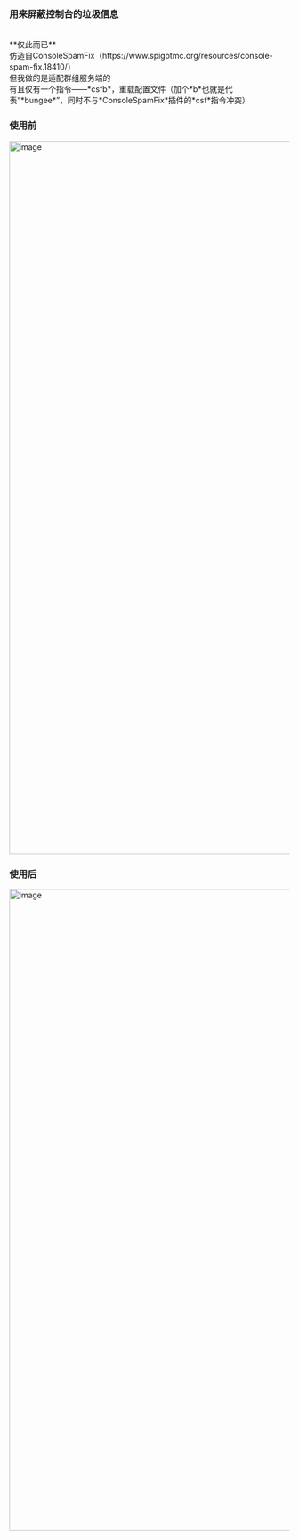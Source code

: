 ### 用来屏蔽控制台的垃圾信息
<br>
**仅此而已**
<br>
仿造自ConsoleSpamFix（https://www.spigotmc.org/resources/console-spam-fix.18410/）
<br>
但我做的是适配群组服务端的<br>
有且仅有一个指令——*csfb*，重载配置文件（加个*b*也就是代表“*bungee*”，同时不与*ConsoleSpamFix*插件的*csf*指令冲突）<br>

###         使用前
<img width="1280" alt="image" src="https://github.com/user-attachments/assets/ccd06456-f02f-4b0a-9236-baca21f4e0c4">


###         使用后
<img width="1152" alt="image" src="https://github.com/user-attachments/assets/569ab9b1-00ef-4b14-91d4-ec5a449277d2">
